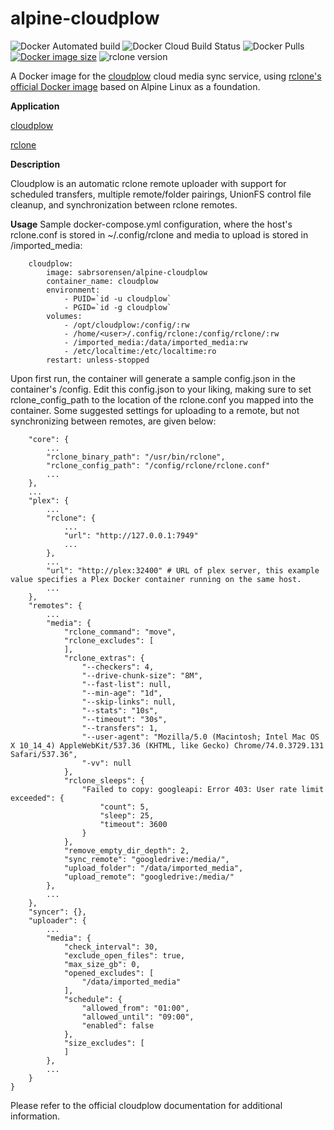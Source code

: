 # alpine-cloudplow
![Docker Automated build](https://img.shields.io/docker/cloud/automated/sabrsorensen/alpine-cloudplow?label=Docker+Cloud+build+type) ![Docker Cloud Build Status](https://img.shields.io/docker/cloud/build/sabrsorensen/alpine-cloudplow?label=Docker+Cloud+build+status) ![Docker Pulls](https://img.shields.io/docker/pulls/sabrsorensen/alpine-cloudplow) [![Docker image size](https://images.microbadger.com/badges/image/sabrsorensen/alpine-cloudplow.svg)](https://microbadger.com/images/sabrsorensen/alpine-cloudplow "Get your own image badge on microbadger.com") ![rclone version](https://img.shields.io/github/v/release/rclone/rclone?label=rclone%20version)

A Docker image for the [cloudplow](https://github.com/l3uddz/cloudplow) cloud media sync service, using [rclone's official Docker image](https://hub.docker.com/r/rclone/rclone) based on Alpine Linux as a foundation.

**Application**

[cloudplow](https://github.com/l3uddz/cloudplow)

[rclone](https://github.com/rclone/rclone)


**Description**

Cloudplow is an automatic rclone remote uploader with support for scheduled transfers, multiple remote/folder pairings, UnionFS control file cleanup, and synchronization between rclone remotes.


**Usage**
Sample docker-compose.yml configuration, where the host's rclone.conf is stored in ~/.config/rclone and media to upload is stored in /imported_media:
```
    cloudplow:
        image: sabrsorensen/alpine-cloudplow
        container_name: cloudplow
        environment:
            - PUID=`id -u cloudplow`
            - PGID=`id -g cloudplow`
        volumes:
            - /opt/cloudplow:/config/:rw
            - /home/<user>/.config/rclone:/config/rclone/:rw
            - /imported_media:/data/imported_media:rw
            - /etc/localtime:/etc/localtime:ro
        restart: unless-stopped
```

Upon first run, the container will generate a sample config.json in the container's /config. Edit this config.json to your liking, making sure to set rclone_config_path to the location of the rclone.conf you mapped into the container. Some suggested settings for uploading to a remote, but not synchronizing between remotes, are given below:

```
    "core": {
        ...
        "rclone_binary_path": "/usr/bin/rclone",
        "rclone_config_path": "/config/rclone/rclone.conf"
        ...
    },
    ...
    "plex": {
        ...
        "rclone": {
            ...
            "url": "http://127.0.0.1:7949"
            ...
        },
        ...
        "url": "http://plex:32400" # URL of plex server, this example value specifies a Plex Docker container running on the same host.
        ...
    },
    "remotes": {
        ...
        "media": {
            "rclone_command": "move",
            "rclone_excludes": [
            ],
            "rclone_extras": {
                "--checkers": 4,
                "--drive-chunk-size": "8M",
                "--fast-list": null,
                "--min-age": "1d",
                "--skip-links": null,
                "--stats": "10s",
                "--timeout": "30s",
                "--transfers": 1,
                "--user-agent": "Mozilla/5.0 (Macintosh; Intel Mac OS X 10_14_4) AppleWebKit/537.36 (KHTML, like Gecko) Chrome/74.0.3729.131 Safari/537.36",
                "-vv": null
            },
            "rclone_sleeps": {
                "Failed to copy: googleapi: Error 403: User rate limit exceeded": {
                    "count": 5,
                    "sleep": 25,
                    "timeout": 3600
                }
            },
            "remove_empty_dir_depth": 2,
            "sync_remote": "googledrive:/media/",
            "upload_folder": "/data/imported_media",
            "upload_remote": "googledrive:/media/"
        },
        ...
    },
    "syncer": {},
    "uploader": {
        ...
        "media": {
            "check_interval": 30,
            "exclude_open_files": true,
            "max_size_gb": 0,
            "opened_excludes": [
                "/data/imported_media"
            ],
            "schedule": {
                "allowed_from": "01:00",
                "allowed_until": "09:00",
                "enabled": false
            },
            "size_excludes": [
            ]
        },
        ...
    }
}
```

Please refer to the official cloudplow documentation for additional information.

